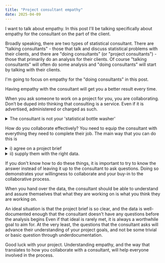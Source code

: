 ```yaml
---
title: "Project consultant empathy"
date: 2025-04-09
---
```


I want to talk about empathy. In this post I'll be talking specifically about empathy for the consultant on the part of the client.

Broadly speaking, there are two types of statistical consultant. There are "talking consultants" - those that talk and discuss statistical problems with their clients, and there are "doing consultants" (or "project consultants") - those that primarily do an analysis for their clients. Of course "talking consultants" will often do some analysis and "doing consultants" will start by talking with their clients.

I'm going to focus on empathy for the "doing consultants" in this post.

Having empathy with the consultant will get you a better result every time.

When you ask someone to work on a project for you, you are collaborating. Don’t be duped into thinking that consulting is a service. Even if it is advertised, administered or charged as such.

<details>
<summary>The consultant is not your 'statistical bottle washer'</summary>
I met a senior consultant who colourfully described this service mindset as thinking of consultants as “statistical bottle washers”. An analogy to the lab technician who comes in to rinse out the bottles at the end of the day. I would argue that’s it’s worth respecting the bottle washers too, but the point being made is that all statistical analysis is thinking work, not rote labour. There are a myriad of choices to be made in even a simple analysis, and you need to truly collaborate in order to get a good result.
</details>

How do you collaborate effectively? You need to equip the consultant with everything they need to complete their job. The main way that you can do this is 

<details>
<summary>i) agree on a project brief</summary>

I really cringe at the number of job advertisements these days that mention "Data Insights". The old line about "if you torture the data long enough, it will confess" is quite apt.

There are two potential problems with the "data insights" approach which are quite different in nature, but I think stem from ignorance and a lack of empathy for the consultant:

a) You want the consultant to go on a fishing expedition. But you won't just come right out and say it. The usual idea is that you have collected i) a massive amount of data ii) you have exclusive access to some valuable data, and you want the consultant to find some "insights" within it. The thing is, there is nothing wrong with a fishing expedition per se, but you need to accept and communicate the exploratory nature of the analysis with the consultant. It is better to use exploratory techniques that are specifically designed to identify relationships between multiple variables - typically some form of dimension reduction, rather than solely relying on a brute force approach of looking at the pairwise relationship between every variable that you have collected. Or looking at univariate relationships without regard for important confounding relationships.

b) You want the consultant to find the result you want, not what they actually find. When you want the consultant to find the trend that you think is there in the data, and you don't accept that it is not in the data. Or a more general problem of not accepting the absence of evidence of any pattern. Or not accepting the evidence of a pattern, when you would prefer it to be absent. I'm fortunate that these types of behaviours are vanishingly rare amonst the academic researchers that I consult with. For consultants within private and government sectors, I can imagine that this is more frequent. Dr Karl describes his encounter with this early in his career, once in an academic lab, once in an engineering lab. This is probably the more egregious display of a lack of empathy and respect for the consultant. In the worst cases this is beyond not collaborating, it's a standover tactic.
</details>

<details>
<summary>ii) supply them with the right data.</summary>

In short, you need to give them the data, the whole data and nothing but the data.

There are plenty of considerations here. but let's just list a few: 

Are your variables (columns) labelled uniquely?

Do you have relevant metadata - information like where the file came from, if it is a database extract what query was used to create it?

Who can answer the consultants questions about your data, is it you, or some other data custodian?

If the data came from a richer format, is all of the information from that richer format accessible somewhere? (e.g. if it is a .csv from a RedCAP database, can the factor level encoding be accessed?)

</details>

If you don't know how to do these things, it is important to try to know the answer instead of leaving it up to the consultant to ask questions. Doing so demonstrates your willingness to collaborate and your buy-in to the collaborative process.

When you hand over the data, the consultant should be able to understand and assure themselves that what they are working on is what you think they are working on. 

An ideal situation is that the project brief is so clear, and the data is well-documented enough that the consultant doesn't have any questions before the analysis begins Even if that ideal is rarely met, it is always a worthwhile goal to aim for. At the very least, the questions that the consultant asks will advance their understanding of your project goals, and not be some trivial or basic question through underdocumentation.

Good luck with your project. Understanding empathy, and the way that translates to how you collaborate with a consultant, will help everyone involved in the process.


